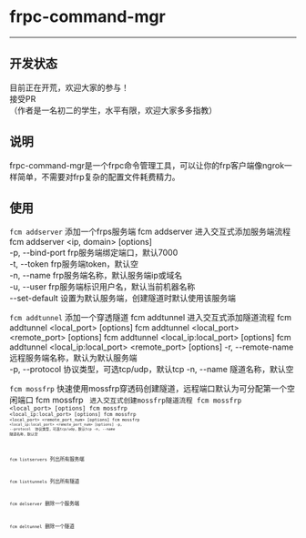 # frpc-command-mgr

---

## 开发状态
目前正在开荒，欢迎大家的参与！  
接受PR  
（作者是一名初二的学生，水平有限，欢迎大家多多指教）

## 说明
frpc-command-mgr是一个frpc命令管理工具，可以让你的frp客户端像ngrok一样简单，不需要对frp复杂的配置文件耗费精力。

## 使用
`fcm addserver`                    添加一个frps服务端 
    fcm addserver                  进入交互式添加服务端流程
    fcm addserver <ip, domain> [options]  
        -p, --bind-port <port>     frp服务端绑定端口，默认7000  
        -t, --token <token>        frp服务端token，默认空  
        -n, --name <name>          frp服务端名称，默认服务端ip或域名  
        -u, --user <user>          frp服务端标识用户名，默认当前机器名称  
        --set-default              设置为默认服务端，创建隧道时默认使用该服务端

`fcm addtunnel`                    添加一个穿透隧道
    fcm addtunnel                  进入交互式添加隧道流程
    fcm addtunnel <local_port> [options]
    fcm addtunnel <local_port> <remote_port> [options]
    fcm addtunnel <local_ip:local_port> [options]
    fcm addtunnel <local_ip:local_port> <remote_port> [options]
        -r, --remote-name <name>   远程服务端名称，默认为默认服务端  
        -p, --protocol <protocol>  协议类型，可选tcp/udp，默认tcp
        -n, --name <name>          隧道名称，默认空

`fcm mossfrp`                      快速使用mossfrp穿透码创建隧道，远程端口默认为可分配第一个空闲端口
    fcm mossfrp <code>             进入交互式创建mossfrp隧道流程
    fcm mossfrp <code> <local_port> [options]
    fcm mossfrp <code> <local_ip:local_port> [options]
    fcm mossfrp <code> <local_port> <remote_port_num> [options]
    fcm mossfrp <code> <local_ip:local_port> <remote_port_num> [options]
        -p, --protocol <protocol>  协议类型，可选tcp/udp，默认tcp
        -n, --name <name>          隧道名称，默认空

`fcm listservers`                  列出所有服务端

`fcm listtunnels`                  列出所有隧道

`fcm delserver`                    删除一个服务端

`fcm deltunnel`                    删除一个隧道